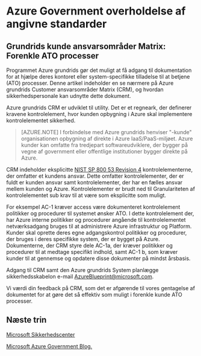 <properties
    pageTitle="Azure Government dokumentation | Microsoft Azure"
    description="Giver og oversigt over de tilgængelige tjenester i Azure Government"
    services="Azure-Government"
    cloud="gov"
    documentationCenter=""
    authors="ryansoc"
    manager="zakramer"
    editor="" />

<tags
    ms.service="multiple"
    ms.devlang="na"
    ms.topic="article"
    ms.tgt_pltfrm="na"
    ms.workload="azure-government"
    ms.date="10/06/2016"
    ms.author="ryansoc" />

# <a name="azure-government-compliance"></a>Azure Government overholdelse af angivne standarder 

## <a name="blueprint-customer-responsibilities-matrix--streamlining-ato-processes"></a>Grundrids kunde ansvarsområder Matrix: Forenkle ATO processer

Programmet Azure grundrids gør det muligt at få adgang til dokumentation for at hjælpe deres kontoret eller system-specifikke tilladelse til at betjene (ATO) processer. Denne artikel indeholder en se nærmere på Azure grundrids Customer ansvarsområder Matrix (CRM), og hvordan sikkerhedspersonale kan udnytte dette dokument.

Azure grundrids CRM er udviklet til utility. Det er et regneark, der definerer kravene kontrolelement, hvor kunden opbygning i Azure skal implementere kontrolelementet sikkerhed.

>[AZURE.NOTE] I forbindelse med Azure grundrids henviser "-kunde" organisationen opbygning af direkte i Azure IaaS/PaaS-miljøet. Azure kunder kan omfatte fra tredjepart softwareudviklere, der bygger på vegne af government eller offentlige institutioner bygger direkte på Azure.

CRM indeholder eksplicitte <a href="http://nvlpubs.nist.gov/nistpubs/SpecialPublications/NIST.SP.800-53r4.pdf">NIST SP 800 53 Revision 4</a> kontrolelementerne, der omfatter et kundens ansvar. Dette omfatter kontrolelementer, der er fuldt er kunden ansvar samt kontrolelementer, der har en fælles ansvar mellem kunden og Azure. Kontrolelementer er brudt ned til Granulariteten af kontrolelementet sub krav til at være som eksplicitte som muligt.

For eksempel AC-1 kræver access være dokumenteret kontrolelement politikker og procedurer til systemet ønsker ATO. I dette kontrolelement der, har Azure interne politikker og procedurer angående til kontrolelementet netværksadgang bruges til at administrere Azure infrastruktur og Platform. Kunder skal oprette deres egne adgangskontrol politikker og procedurer, der bruges i deres specifikke system, der er bygget på Azure. Dokumenterne, der CRM styre dele AC-1a, der kræver politikker og procedurer til at medtage specifikt indhold, samt AC-1 b, som kræver kunder til at gennemse og opdatere disse dokumenter på mindst årsbasis. 

Adgang til CRM samt den Azure grundrids System planlægge sikkerhedsskabelon e-mail AzureBlueprint@microsoft.com.

Vi værdi din feedback på CRM, som det er afgørende til vores gentagelse af dokumentet for at gøre det så effektiv som muligt i forenkle kunde ATO processer.

## <a name="next-steps"></a>Næste trin

<a href="https://www.microsoft.com/en-us/trustcenter/Compliance/default.aspx">Microsoft Sikkerhedscenter</a>

<a href="https://blogs.msdn.microsoft.com/azuregov/">Microsoft Azure Government Blog.</a>
